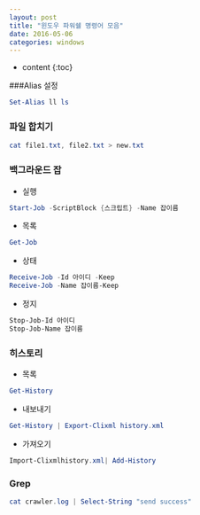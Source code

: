 ```yaml
---
layout: post
title: "윈도우 파워쉘 명령어 모음"
date: 2016-05-06
categories: windows
---
```


* content
{:toc}

###Alias 설정

```powershell
Set-Alias ll ls
```


### 파일 합치기

```powershell
cat file1.txt, file2.txt > new.txt
```


### 백그라운드 잡

- 실행

```powershell
Start-Job -ScriptBlock {스크립트} -Name 잡이름
```

- 목록

```powershell
Get-Job
```

- 상태

```powershell
Receive-Job -Id 아이디 -Keep
Receive-Job -Name 잡이름-Keep
```

- 정지

```powershell
Stop-Job-Id 아이디
Stop-Job-Name 잡이름
```


### 히스토리

- 목록

```powershell
Get-History
```

- 내보내기
```powershell
Get-History | Export-Clixml history.xml
```

- 가져오기

```powershell
Import-Clixmlhistory.xml| Add-History
```


### Grep

```powershell
cat crawler.log | Select-String "send success"
```